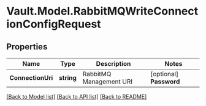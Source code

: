 # Vault.Model.RabbitMQWriteConnectionConfigRequest

## Properties

Name | Type | Description | Notes
------------ | ------------- | ------------- | -------------
**ConnectionUri** | **string** | RabbitMQ Management URI | [optional] **Password** | **string** | Password of the provided RabbitMQ management user | [optional] **PasswordPolicy** | **string** | Name of the password policy to use to generate passwords for dynamic credentials. | [optional] **Username** | **string** | Username of a RabbitMQ management administrator | [optional] **UsernameTemplate** | **string** | Template describing how dynamic usernames are generated. | [optional] **VerifyConnection** | **bool** | If set, connection_uri is verified by actually connecting to the RabbitMQ management API | [optional] [default to true]


[[Back to Model list]](../README.md#documentation-for-models) [[Back to API list]](../README.md#documentation-for-api-endpoints) [[Back to README]](../README.md)

